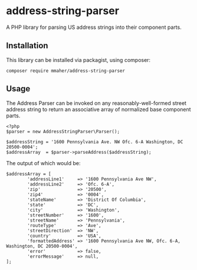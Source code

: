 # address-string-parser

A PHP library for parsing US address strings into their component parts.

## Installation

This library can be installed via packagist, using composer:

    composer require mmaher/address-string-parser

## Usage

The Address Parser can be invoked on any reasonably-well-formed street address string to return an associative array of normalized base component parts.

    <?php
    $parser = new AddressStringParser\Parser();

    $addressString = '1600 Pennsylvania Ave. NW Ofc. 6-A Washington, DC 20500-0004';
    $addressArray  = $parser->parseAddress($addressString);

The output of which would be:

    $addressArray = [
            'addressLine1'     => '1600 Pennsylvania Ave NW',
            'addressLine2'     => 'Ofc. 6-A',
            'zip'              => '20500',
            'zip4'             => '0004',
            'stateName'        => 'District Of Columbia',
            'state'            => 'DC',
            'city'             => 'Washington',
            'streetNumber'     => '1600',
            'streetName'       => 'Pennsylvania',
            'routeType'        => 'Ave',
            'streetDirection'  => 'NW',
            'country'          => 'USA',
            'formattedAddress' => '1600 Pennsylvania Ave NW, Ofc. 6-A, Washington, DC 20500-0004',
            'error'            => false,
            'errorMessage'     => null,
    ];


